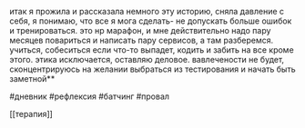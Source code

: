 итак я прожила и рассказала немного эту историю, сняла давление с себя, я понимаю, что все я мога сделать- не допускать больше ошибок и тренироваться. это нр марафон, и мне действительно надо пару месяцев повариться и написать пару сервисов, а там разберемся. учиться, собеситься если что-то выпадет, кодить и забить на все кроме этого. этика исключается, оставляю деловое. вавлечености не будет, сконцентрируюсь на желании выбраться из тестирования и начать быть заметной**

#дневник  #рефлексия #батчинг #провал

[[терапия]]